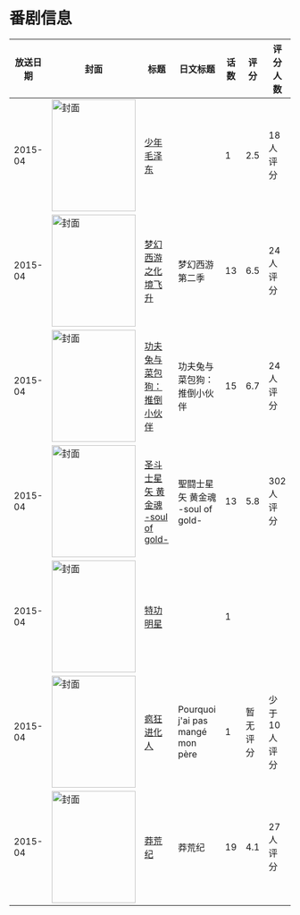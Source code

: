 # 番剧信息

|放送日期|封面|标题|日文标题|话数|评分|评分人数|
|---|---|---|---|---|---|---|
|2015-04|<img src="/img/no_icon_subject.png" alt="封面" style="width:150px;height:200px;object-fit:cover;">|[少年毛泽东](https://bangumi.tv/subject/130746)||1|2.5|18人评分|
|2015-04|<img src="//lain.bgm.tv/pic/cover/c/ca/8d/189936_Z7279.jpg" alt="封面" style="width:150px;height:200px;object-fit:cover;">|[梦幻西游之化境飞升](https://bangumi.tv/subject/189936)|梦幻西游 第二季|13|6.5|24人评分|
|2015-04|<img src="//lain.bgm.tv/pic/cover/c/e5/05/180804_BeEk7.jpg" alt="封面" style="width:150px;height:200px;object-fit:cover;">|[功夫兔与菜包狗：推倒小伙伴](https://bangumi.tv/subject/180804)|功夫兔与菜包狗：推倒小伙伴|15|6.7|24人评分|
|2015-04|<img src="//lain.bgm.tv/pic/cover/c/e2/27/116716_2yMIL.jpg" alt="封面" style="width:150px;height:200px;object-fit:cover;">|[圣斗士星矢 黄金魂 -soul of gold-](https://bangumi.tv/subject/116716)|聖闘士星矢 黄金魂 -soul of gold-|13|5.8|302人评分|
|2015-04|<img src="//lain.bgm.tv/pic/cover/c/15/89/130743_X1AxX.jpg" alt="封面" style="width:150px;height:200px;object-fit:cover;">|[特功明星](https://bangumi.tv/subject/130743)||1|||
|2015-04|<img src="//lain.bgm.tv/pic/cover/c/fe/5a/137500_0HJWl.jpg" alt="封面" style="width:150px;height:200px;object-fit:cover;">|[疯狂进化人](https://bangumi.tv/subject/137500)|Pourquoi j'ai pas mangé mon père|1|暂无评分|少于10人评分|
|2015-04|<img src="//lain.bgm.tv/pic/cover/c/3f/99/136150_94IVd.jpg" alt="封面" style="width:150px;height:200px;object-fit:cover;">|[莽荒纪](https://bangumi.tv/subject/136150)|莽荒纪|19|4.1|27人评分|
